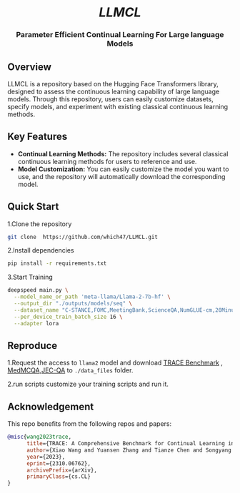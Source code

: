<h1 align="center">
<span><i>LLMCL</i></span>
</h1>
<h3 align="center">
Parameter Efficient Continual Learning For Large language Models
</h3>

## Overview
LLMCL is a repository based on the Hugging Face Transformers library, designed to assess the continuous learning capability of large language models. Through this repository, users can easily customize datasets, specify models, and experiment with existing classical continuous learning methods.

## Key Features
- **Continual Learning Methods:** The repository includes several classical continuous learning methods for users to reference and use.
- **Model Customization:** You can easily customize the model you want to use, and the repository will automatically download the corresponding model.

## Quick Start
1.Clone the repository
```bash
git clone  https://github.com/which47/LLMCL.git
```

2.Install dependencies

```bash
pip install -r requirements.txt
```
3.Start Training

[//]: # (You can use our own scripts or modify it at your convenience.)
```bash
deepspeed main.py \
  --model_name_or_path 'meta-llama/Llama-2-7b-hf' \
  --output_dir "./outputs/models/seq" \
  --dataset_name "C-STANCE,FOMC,MeetingBank,ScienceQA,NumGLUE-cm,20Minuten,medmcqa,jecqa" \
  --per_device_train_batch_size 16 \
  --adapter lora
```

## Reproduce

1.Request the access to ```llama2``` model and download [TRACE Benchmark](https://drive.google.com/file/d/1S0SmU0WEw5okW_XvP2Ns0URflNzZq6sV/view?usp=drive_link) , [MedMCQA](https://medmcqa.github.io/),[JEC-QA](https://jecqa.thunlp.org/) to `./data_files` folder.


2.run scripts
customize your training scripts and run it.





## Acknowledgement

This repo benefits from the following repos and papers:

```bibtex
@misc{wang2023trace,
      title={TRACE: A Comprehensive Benchmark for Continual Learning in Large Language Models}, 
      author={Xiao Wang and Yuansen Zhang and Tianze Chen and Songyang Gao and Senjie Jin and Xianjun Yang and Zhiheng Xi and Rui Zheng and Yicheng Zou and Tao Gui and Qi Zhang and Xuanjing Huang},
      year={2023},
      eprint={2310.06762},
      archivePrefix={arXiv},
      primaryClass={cs.CL}
}
```
